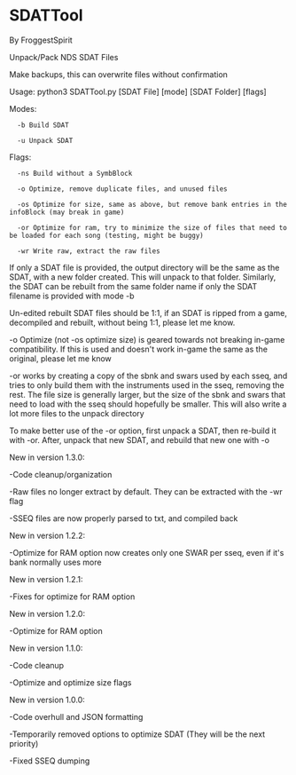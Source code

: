 # SDATTool
By FroggestSpirit

Unpack/Pack NDS SDAT Files

Make backups, this can overwrite files without confirmation

Usage: python3 SDATTool.py [SDAT File] [mode] [SDAT Folder] [flags]

Modes: 

      -b Build SDAT

      -u Unpack SDAT

Flags:
      
      -ns Build without a SymbBlock

      -o Optimize, remove duplicate files, and unused files

      -os Optimize for size, same as above, but remove bank entries in the infoBlock (may break in game)

      -or Optimize for ram, try to minimize the size of files that need to be loaded for each song (testing, might be buggy)

      -wr Write raw, extract the raw files
      
If only a SDAT file is provided, the output directory will be the same as the SDAT, with a new folder created. This will unpack to that folder. Similarly, the SDAT can be rebuilt from the same folder name if only the SDAT filename is provided with mode -b

Un-edited rebuilt SDAT files should be 1:1, if an SDAT is ripped from a game, decompiled and rebuilt, without being 1:1, please let me know.

-o Optimize (not -os optimize size) is geared towards not breaking in-game compatibility. If this is used and doesn't work in-game the same as the original, please let me know

-or works by creating a copy of the sbnk and swars used by each sseq, and tries to only build them with the instruments used in the sseq, removing the rest. The file size is generally larger, but the size of the sbnk and swars that need to load with the sseq should hopefully be smaller. This will also write a lot more files to the unpack directory

To make better use of the -or option, first unpack a SDAT, then re-build it with -or. After, unpack that new SDAT, and rebuild that new one with -o


New in version 1.3.0:

-Code cleanup/organization

-Raw files no longer extract by default. They can be extracted with the -wr flag

-SSEQ files are now properly parsed to txt, and compiled back

New in version 1.2.2:

-Optimize for RAM option now creates only one SWAR per sseq, even if it's bank normally uses more

New in version 1.2.1:

-Fixes for optimize for RAM option

New in version 1.2.0:

-Optimize for RAM option

New in version 1.1.0:

-Code cleanup

-Optimize and optimize size flags

New in version 1.0.0:

-Code overhull and JSON formatting

-Temporarily removed options to optimize SDAT (They will be the next priority)

-Fixed SSEQ dumping